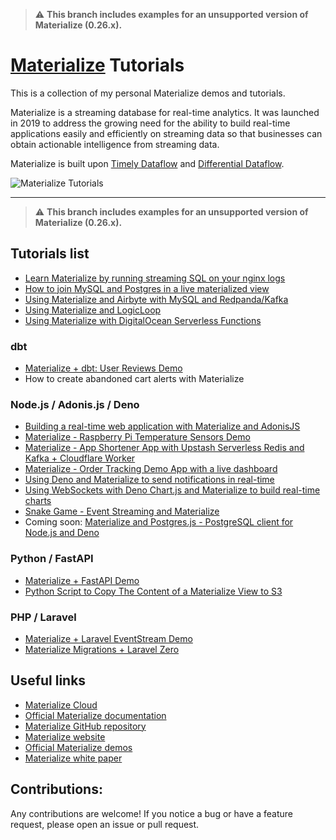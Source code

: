 > :warning: **This branch includes examples for an unsupported version of Materialize (0.26.x).**

# [Materialize](https://materialize.com?utm_source=bobbyiliev) Tutorials

This is a collection of my personal Materialize demos and tutorials.

Materialize is a streaming database for real-time analytics. It was launched in 2019 to address the growing need for the ability to build real-time applications easily and efficiently on streaming data so that businesses can obtain actionable intelligence from streaming data.

Materialize is built upon [Timely Dataflow](https://github.com/TimelyDataflow/timely-dataflow) and [Differential Dataflow](https://github.com/TimelyDataflow/differential-dataflow).

![Materialize Tutorials](https://user-images.githubusercontent.com/21223421/144993631-8234a2e5-d7ef-47e8-af86-30b0fb1205d2.png)

---

> :warning: **This branch includes examples for an unsupported version of Materialize (0.26.x).**

## Tutorials list

* [Learn Materialize by running streaming SQL on your nginx logs](./mz-nginx-logs)
* [How to join MySQL and Postgres in a live materialized view](./mz-join-mysql-and-postgresql)
* [Using Materialize and Airbyte with MySQL and Redpanda/Kafka](./mz-airbyte-demo)
* [Using Materialize and LogicLoop](./mz-logicloop-demo)
* [Using Materialize with DigitalOcean Serverless Functions](./mz-digitalocean-serverless)

### dbt

* [Materialize + dbt: User Reviews Demo](./mz-user-reviews-dbt-demo)
* How to create abandoned cart alerts with Materialize

### Node.js / Adonis.js / Deno

* [Building a real-time web application with Materialize and AdonisJS](./mz-adonis-demo)
* [Materialize - Raspberry Pi Temperature Sensors Demo](./mz-raspberry-pi-temperature)
* [Materialize - App Shortener App with Upstash Serverless Redis and Kafka + Cloudflare Worker](https://github.com/bobbyiliev/cf-url-shortener)
* [Materialize - Order Tracking Demo App with a live dashboard](./mz-order-tracking-dashboard/)
* [Using Deno and Materialize to send notifications in real-time](./mz-deno-discord-live-notifications)
* [Using WebSockets with Deno Chart.js and Materialize to build real-time charts](./mz-deno-live-dashboard/)
* [Snake Game - Event Streaming and Materialize](https://github.com/bobbyiliev/snake-game-event-streaming)
* Coming soon: [Materialize and Postgres.js - PostgreSQL client for Node.js and Deno](./mz-deno-postgres-js)

### Python / FastAPI

* [Materialize + FastAPI Demo](./mz-fastapi-demo)
* [Python Script to Copy The Content of a Materialize View to S3](./mz-python-copy/)

### PHP / Laravel

* [Materialize + Laravel EventStream Demo](./laravel-eventstreams)
* [Materialize Migrations + Laravel Zero](./mz-laravel-zero-migrations)

## Useful links

* [Materialize Cloud](https://materialize.com/cloud?utm_source=bobbyiliev)
* [Official Materialize documentation](https://materialize.com/docs?utm_source=bobbyiliev)
* [Materialize GitHub repository](https://github.com/MaterializeInc/Materialize?utm_source=bobbyiliev)
* [Materialize website](https://materialize.com?utm_source=bobbyiliev)
* [Official Materialize demos](https://materialize.com/docs/demos?utm_source=bobbyiliev)
* [Materialize white paper](https://materialize.com/resources/materialize-an-overview?utm_source=bobbyiliev)

## Contributions:

Any contributions are welcome! If you notice a bug or have a feature request, please open an issue or pull request.

